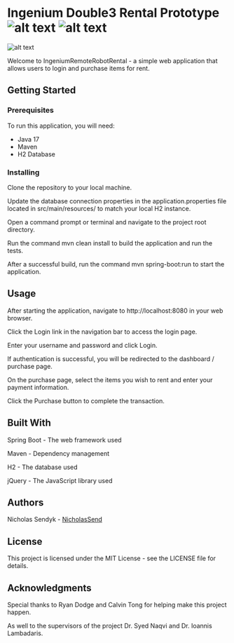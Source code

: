 # Ingenium Double3 Rental Prototype ![alt text][logo_1] ![alt text][logo_2]

![alt text][double3]

[logo_1]: https://ingeniumcanada.org/themes/custom/de_theme/dist/img/branding/ingenium-wordmark.svg "Ingenium"

[logo_2]: https://www.doublerobotics.com/img2/standard/logo-double-white.png "Double Robotics"

[double3]: https://www.doublerobotics.com/img2/_2x/d3-features-transparent-hd.png "Double 3 Robot"

Welcome to IngeniumRemoteRobotRental - a simple web application that allows users to login and purchase items for rent.

## Getting Started
### Prerequisites
To run this application, you will need:

- Java 17
- Maven
- H2 Database

### Installing
Clone the repository to your local machine.

Update the database connection properties in the application.properties file located in src/main/resources/ to match your local H2 instance.

Open a command prompt or terminal and navigate to the project root directory.

Run the command mvn clean install to build the application and run the tests.

After a successful build, run the command mvn spring-boot:run to start the application.

## Usage
After starting the application, navigate to http://localhost:8080 in your web browser.

Click the Login link in the navigation bar to access the login page.

Enter your username and password and click Login.

If authentication is successful, you will be redirected to the dashboard / purchase page.

On the purchase page, select the items you wish to rent and enter your payment information.

Click the Purchase button to complete the transaction.

## Built With

Spring Boot - The web framework used

Maven - Dependency management

H2 - The database used

jQuery - The JavaScript library used

## Authors
Nicholas Sendyk - [NicholasSend](https://github.com/NicholasSend)

## License
This project is licensed under the MIT License - see the LICENSE file for details.

## Acknowledgments
Special thanks to Ryan Dodge and Calvin Tong for helping make this project happen. 

As well to the supervisors of the project Dr. Syed Naqvi and Dr. Ioannis Lambadaris.
